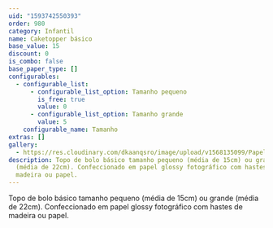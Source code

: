 ```yaml
---
uid: "1593742550393"
order: 980
category: Infantil
name: Caketopper básico
base_value: 15
discount: 0
is_combo: false
base_paper_type: []
configurables:
  - configurable_list:
      - configurable_list_option: Tamanho pequeno
        is_free: true
        value: 0
      - configurable_list_option: Tamanho grande
        value: 5
    configurable_name: Tamanho
extras: []
gallery:
  - https://res.cloudinary.com/dkaanqsro/image/upload/v1568135099/Papelaria%20infantil/Topo_simples_1_lb0msw.jpg
description: Topo de bolo básico tamanho pequeno (média de 15cm) ou grande
  (média de 22cm). Confeccionado em papel glossy fotográfico com hastes de
  madeira ou papel.
---
```

Topo de bolo básico tamanho pequeno (média de 15cm) ou grande (média de 22cm). Confeccionado em papel glossy fotográfico com hastes de madeira ou papel.